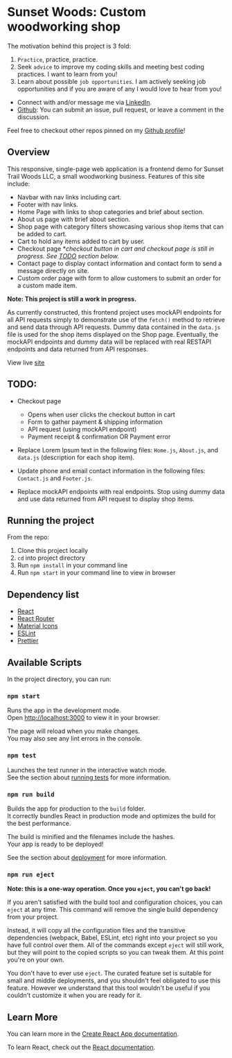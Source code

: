 # Sunset Woods: Custom woodworking shop

The motivation behind this project is 3 fold:
1. `Practice`, practice, practice.
2. Seek `advice` to improve my coding skills and meeting best coding practices. I want to learn from you!
4. Learn about possible `job opportunities`. I am actively seeking job opportunities and if you are aware of any I would love to hear from you!

  - Connect with and/or message me via [LinkedIn](https://www.linkedin.com/in/austin-carman/).
  - [Github](https://github.com/austin-carman/sunset-woods): You can submit an issue, pull request, or leave a comment in the discussion.
  
Feel free to checkout other repos pinned on my [Github profile](https://github.com/austin-carman/)!

## Overview

This responsive, single-page web application is a frontend demo for Sunset Trail Woods LLC, a small woodworking business. Features of this site include:
  - Navbar with nav links including cart.
  - Footer with nav links.
  - Home Page with links to shop categories and brief about section.
  - About us page with brief about section.
  - Shop page with category filters showcasing various shop items that can be added to cart.
  - Cart to hold any items added to cart by user.
  - Checkout page *_checkout button in cart and checkout page is still in progress. See [TODO](##-TODO:) section below._ 
  - Contact page to display contact information and contact form to send a message directly on site.
  - Custom order page with form to allow customers to submit an order for a custom made item.

**Note: This project is still a work in progress.**

As currently constructed, this frontend project uses mockAPI endpoints for all API requests simply to demonstrate use of the `fetch()` method to retrieve and send data through API requests. Dummy data contained in the `data.js` file is used for the shop items displayed on the Shop page.  Eventually, the mockAPI endpoints and dummy data will be replaced with real RESTAPI endpoints and data returned from API responses.

View live [site](https://sunset-woods.vercel.app/)

## TODO:

- Checkout page
  - Opens when user clicks the checkout button in cart
  - Form to gather payment & shipping information
  - API request (using mockAPI endpoint)
  - Payment receipt & confirmation OR Payment error

- Replace Lorem Ipsum text in the following files: `Home.js`, `About.js`, and `data.js` (description for each shop item).

- Update phone and email contact information in the following files: `Contact.js` and `Footer.js`.

- Replace mockAPI endpoints with real endpoints. Stop using dummy data and use data returned from API request to display shop items.

## Running the project

From the repo:
  1. Clone this project locally
  2. `cd` into project directory
  2. Run `npm install` in your command line
  3. Run `npm start` in your command line to view in browser

## Dependency list

- [React](https://react.dev/)
- [React Router](https://reactrouter.com/en/main)
- [Material Icons](https://mui.com/material-ui/material-icons/)
- [ESLint](https://eslint.org/)
- [Prettier](https://prettier.io/)

## Available Scripts

In the project directory, you can run:

### `npm start`

Runs the app in the development mode.\
Open [http://localhost:3000](http://localhost:3000) to view it in your browser.

The page will reload when you make changes.\
You may also see any lint errors in the console.

### `npm test`

Launches the test runner in the interactive watch mode.\
See the section about [running tests](https://facebook.github.io/create-react-app/docs/running-tests) for more information.

### `npm run build`

Builds the app for production to the `build` folder.\
It correctly bundles React in production mode and optimizes the build for the best performance.

The build is minified and the filenames include the hashes.\
Your app is ready to be deployed!

See the section about [deployment](https://facebook.github.io/create-react-app/docs/deployment) for more information.

### `npm run eject`

**Note: this is a one-way operation. Once you `eject`, you can't go back!**

If you aren't satisfied with the build tool and configuration choices, you can `eject` at any time. This command will remove the single build dependency from your project.

Instead, it will copy all the configuration files and the transitive dependencies (webpack, Babel, ESLint, etc) right into your project so you have full control over them. All of the commands except `eject` will still work, but they will point to the copied scripts so you can tweak them. At this point you're on your own.

You don't have to ever use `eject`. The curated feature set is suitable for small and middle deployments, and you shouldn't feel obligated to use this feature. However we understand that this tool wouldn't be useful if you couldn't customize it when you are ready for it.

## Learn More

You can learn more in the [Create React App documentation](https://facebook.github.io/create-react-app/docs/getting-started).

To learn React, check out the [React documentation](https://reactjs.org/).
